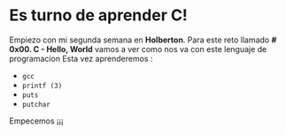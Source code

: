 # Es turno de aprender C!

Empiezo con mi segunda semana en **Holberton**. Para este reto llamado 
**# 0x00. C - Hello, World** vamos a ver como nos va con este lenguaje de programacion
Esta vez aprenderemos :

-   `gcc`
-   `printf (3)`
-   `puts`
-   `putchar`

Empecemos ¡¡¡
